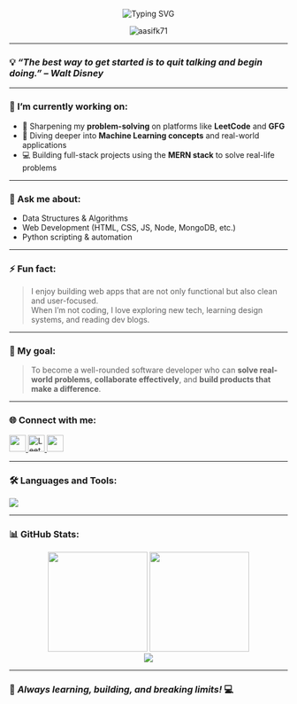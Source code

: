 <!-- Banner -->
<p align="center">
  <img src="https://readme-typing-svg.herokuapp.com?font=Fira+Code&weight=600&size=24&pause=1000&color=1BCBF2&center=true&vCenter=true&width=800&lines=Hi+👋,+I'm+Mohd+Aasif;MERN+Stack+Developer;CSE+@+DTU;ML+Enthusiast+%26+Problem+Solver" alt="Typing SVG" />
</p>




<p align="center">
  <img src="https://komarev.com/ghpvc/?username=aasifk71&label=Profile%20views&color=0e75b6&style=flat" alt="aasifk71" />
</p>

---

### 💡 *“The best way to get started is to quit talking and begin doing.” – Walt Disney*

---

### 🔭 I’m currently working on:
- 🌟 Sharpening my **problem-solving** on platforms like **LeetCode** and **GFG**
- 🧠 Diving deeper into **Machine Learning concepts** and real-world applications
- 💻 Building full-stack projects using the **MERN stack** to solve real-life problems

---

### 💬 Ask me about:
- Data Structures & Algorithms
- Web Development (HTML, CSS, JS, Node, MongoDB, etc.)
- Python scripting & automation

---

### ⚡ Fun fact:
> I enjoy building web apps that are not only functional but also clean and user-focused.  
> When I’m not coding, I love exploring new tech, learning design systems, and reading dev blogs.

---

### 🎯 My goal:
> To become a well-rounded software developer who can **solve real-world problems**, **collaborate effectively**, and **build products that make a difference**.


---

### 🌐 Connect with me:

<p align="left">
  <a href="https://linkedin.com/in/mohd-aasif-80568b2a7" target="_blank">
    <img src="https://skillicons.dev/icons?i=linkedin" height="30"/>
  </a>
  <a href="https://leetcode.com/aasif_k7" target="_blank">
  <img src="https://cdn.jsdelivr.net/gh/devicons/devicon/icons/leetcode/leetcode-original.svg" height="30" alt="LeetCode" />
</a>
  <a href="https://auth.geeksforgeeks.org/user/aasif_k7" target="_blank">
    <img src="https://upload.wikimedia.org/wikipedia/commons/4/43/GeeksforGeeks.svg" height="30" />
  </a>
</p>

---

### 🛠️ Languages and Tools:

<p align="left">
  <img src="https://skillicons.dev/icons?i=html,css,js,bootstrap,tailwind,react,nodejs,express,mongodb,mysql,python,cpp,c,git,figma" />
</p>

---

### 📊 GitHub Stats:

<div align="center">

<img height="180em" src="https://github-readme-stats.vercel.app/api?username=aasifk71&show_icons=true&theme=tokyonight" />
<img height="180em" src="https://github-readme-stats.vercel.app/api/top-langs/?username=aasifk71&layout=compact&theme=tokyonight" />

</div>

<div align="center">
  <img src="https://github-readme-streak-stats.herokuapp.com/?user=aasifk71&theme=tokyonight" />
</div>

---

### 🚀 *Always learning, building, and breaking limits!* 💻

